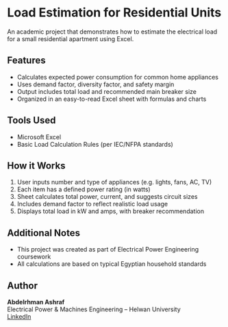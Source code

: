 # Load Estimation for Residential Units

An academic project that demonstrates how to estimate the electrical load for a small residential apartment using Excel.

## Features

- Calculates expected power consumption for common home appliances
- Uses demand factor, diversity factor, and safety margin
- Output includes total load and recommended main breaker size
- Organized in an easy-to-read Excel sheet with formulas and charts

## Tools Used

- Microsoft Excel  
- Basic Load Calculation Rules (per IEC/NFPA standards)  

## How it Works

1. User inputs number and type of appliances (e.g. lights, fans, AC, TV)
2. Each item has a defined power rating (in watts)
3. Sheet calculates total power, current, and suggests circuit sizes
4. Includes demand factor to reflect realistic load usage
5. Displays total load in kW and amps, with breaker recommendation

## Additional Notes

- This project was created as part of Electrical Power Engineering coursework
- All calculations are based on typical Egyptian household standards

## Author

**Abdelrhman Ashraf**  
Electrical Power & Machines Engineering – Helwan University  
[LinkedIn](https://www.linkedin.com/in/abdelrhman-ashraf1)
